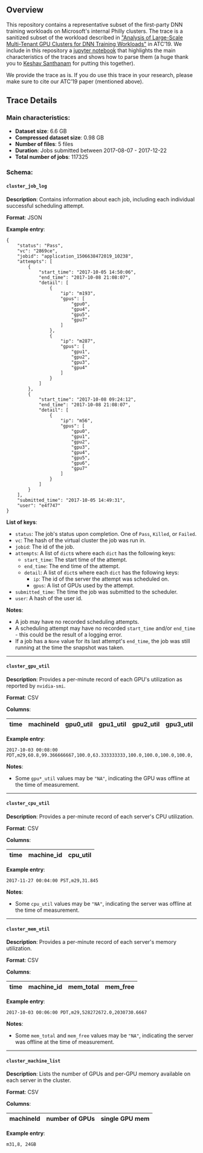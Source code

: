 ## Overview

This repository contains a representative subset of the first-party DNN training workloads on Microsoft's internal Philly clusters. The trace is a sanitized subset of the workload described in ["Analysis of Large-Scale Multi-Tenant GPU Clusters for DNN Training Workloads"](https://arxiv.org/abs/1901.05758) in ATC’19. We include in this repository a [jupyter notebook](https://github.com/msr-fiddle/philly-traces/blob/master/analysis/Philly%20Trace%20Analysis.ipynb) that highlights the main characteristics of the traces and shows how to parse them (a huge thank you to [Keshav Santhanam](https://github.com/santhnm2) for putting this together).

We provide the trace as is.  If you do use this trace in your research, please make sure to cite our ATC’19 paper (mentioned above).

## Trace Details

### Main characteristics:
*	**Dataset size**: 6.6 GB
*	**Compressed dataset size**: 0.98 GB
*	**Number of files**: 5 files
*	**Duration**: Jobs submitted between 2017-08-07 - 2017-12-22
*	**Total number of jobs**: 117325

### Schema:
#### `cluster_job_log`

**Description**: Contains information about each job, including each individual
successful scheduling attempt.

**Format**: JSON

**Example entry**:

```
{
    "status": "Pass",
    "vc": "2869ce",
    "jobid": "application_1506638472019_10238",
    "attempts": [
        {
            "start_time": "2017-10-05 14:50:06",
            "end_time": "2017-10-08 21:08:07",
            "detail": [
                {
                    "ip": "m193",
                    "gpus": [
                        "gpu0",
                        "gpu4",
                        "gpu5",
                        "gpu7"
                    ]
                },
                {
                    "ip": "m287",
                    "gpus": [
                        "gpu1",
                        "gpu2",
                        "gpu3",
                        "gpu4"
                    ]
                }
            ]
        },
        {
            "start_time": "2017-10-08 09:24:12",
            "end_time": "2017-10-08 21:08:07",
            "detail": [
                {
                    "ip": "m56",
                    "gpus": [
                        "gpu0",
                        "gpu1",
                        "gpu2",
                        "gpu3",
                        "gpu4",
                        "gpu5",
                        "gpu6",
                        "gpu7"
                    ]
                }
            ]
        }
    ],
    "submitted_time": "2017-10-05 14:49:31",
    "user": "e4f747"
}
```
**List of keys**:
* `status`: The job's status upon completion. One of `Pass`, `Killed`, or `Failed`.
* `vc`: The hash of the virtual cluster the job was run in.
* `jobid`: The id of the job.
* `attempts`: A list of `dict`s where each `dict` has the following keys:
    * `start_time`: The start time of the attempt.
    * `end_time`: The end time of the attempt.
    * `detail`: A list of `dict`s where each `dict` has the following keys:
        * `ip`: The id of the server the attempt was scheduled on.
        * `gpus`: A list of GPUs used by the attempt.
* `submitted_time`: The time the job was submitted to the scheduler.
* `user`: A hash of the user id.

**Notes**:
* A job may have no recorded scheduling attempts.
* A scheduling attempt may have no recorded `start_time` and/or `end_time` -
  this could be the result of a logging error.
* If a job has a `None` value for its last attempt's `end_time`, the job was
  still running at the time the snapshot was taken.

---

#### `cluster_gpu_util`

**Description**: Provides a per-minute record of each GPU's utilization as
reported by `nvidia-smi`.

**Format**: CSV

**Columns**:

| time | machineId | gpu0_util | gpu1_util | gpu2_util | gpu3_util | gpu4_util | gpu5_util | gpu6_util | gpu7_util |
|------|-----------|-----------|-----------|-----------|-----------|-----------|-----------|-----------|-----------|

**Example entry**:

```
2017-10-03 00:08:00 PDT,m29,60.8,99.366666667,100.0,63.333333333,100.0,100.0,100.0,100.0,
```

**Notes**: 
* Some `gpu*_util` values may be `"NA"`, indicating the GPU was offline at the
  time of measurement.

---

#### `cluster_cpu_util`

**Description**: Provides a per-minute record of each server's CPU utilization.

**Format**: CSV

**Columns**:

| time | machine_id | cpu_util |
|------|------------|----------|

**Example entry**:

```
2017-11-27 00:04:00 PST,m29,31.845
```

**Notes**:
* Some `cpu_util` values may be `"NA"`, indicating the server was
offline at the time of measurement.

---

#### `cluster_mem_util`

**Description**: Provides a per-minute record of each server's memory
utilization.

**Format**: CSV

**Columns**:

| time | machine_id | mem_total | mem_free |
|------|------------|-----------|----------|

**Example entry**:

```
2017-10-03 00:06:00 PDT,m29,528272672.0,2030730.6667
```

**Notes**:
* Some `mem_total` and `mem_free` values may be `"NA"`, indicating the server
was offline at the time of measurement.

---

#### `cluster_machine_list`

**Description**: Lists the number of GPUs and per-GPU memory available on each
server in the cluster.

**Format**: CSV

**Columns**:

| machineId | number of GPUs | single GPU mem |
|-----------|----------------|----------------|

**Example entry**:
```
m31,8, 24GB
```

